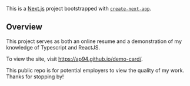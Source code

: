 This is a [Next.js](https://nextjs.org/) project bootstrapped with [`create-next-app`](https://github.com/vercel/next.js/tree/canary/packages/create-next-app).

## Overview

This project serves as both an online resume and a demonstration of my knowledge of Typescript and ReactJS.

To view the site, visit https://ap94.github.io/demo-card/.

This public repo is for potential employers to view the quality of my work. Thanks for stopping by!
